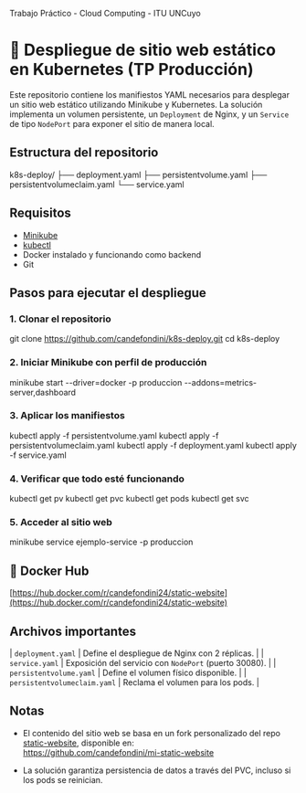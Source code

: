 Trabajo Práctico - Cloud Computing - ITU UNCuyo

# 🐳 Despliegue de sitio web estático en Kubernetes (TP Producción)

Este repositorio contiene los manifiestos YAML necesarios para desplegar un sitio web estático utilizando Minikube y Kubernetes. La solución implementa un volumen persistente, un `Deployment` de Nginx, y un `Service` de tipo `NodePort` para exponer el sitio de manera local.

## Estructura del repositorio

k8s-deploy/
├── deployment.yaml
├── persistentvolume.yaml
├── persistentvolumeclaim.yaml
└── service.yaml


## Requisitos

- [Minikube](https://minikube.sigs.k8s.io/docs/start/)
- [kubectl](https://kubernetes.io/docs/tasks/tools/)
- Docker instalado y funcionando como backend
- Git

## Pasos para ejecutar el despliegue

### 1. Clonar el repositorio

git clone https://github.com/candefondini/k8s-deploy.git
cd k8s-deploy

### 2. Iniciar Minikube con perfil de producción

minikube start --driver=docker -p produccion --addons=metrics-server,dashboard

### 3. Aplicar los manifiestos

kubectl apply -f persistentvolume.yaml
kubectl apply -f persistentvolumeclaim.yaml
kubectl apply -f deployment.yaml
kubectl apply -f service.yaml

### 4. Verificar que todo esté funcionando

kubectl get pv
kubectl get pvc
kubectl get pods
kubectl get svc

### 5. Acceder al sitio web

minikube service ejemplo-service -p produccion


## 🔗 Docker Hub
[https://hub.docker.com/r/candefondini24/static-website](https://hub.docker.com/r/candefondini24/static-website)

## Archivos importantes

| `deployment.yaml` | Define el despliegue de Nginx con 2 réplicas. |
| `service.yaml` | Exposición del servicio con `NodePort` (puerto 30080). |
| `persistentvolume.yaml` | Define el volumen físico disponible. |
| `persistentvolumeclaim.yaml` | Reclama el volumen para los pods. |


## Notas

- El contenido del sitio web se basa en un fork personalizado del repo [static-website](https://github.com/ewojjowe/static-website), disponible en:  
   https://github.com/candefondini/mi-static-website

- La solución garantiza persistencia de datos a través del PVC, incluso si los pods se reinician.




